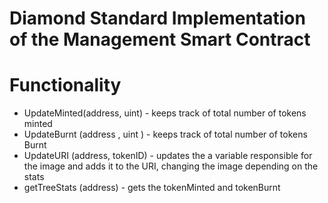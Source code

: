 # Diamond Standard Implementation of the Management Smart Contract

# Functionality 
 - UpdateMinted(address, uint) - keeps track of total number of tokens minted 
 - UpdateBurnt (address , uint ) - keeps track of total number of tokens Burnt
 - UpdateURI (address, tokenID) - updates the a variable responsible for the image and adds it to the URI, changing the image depending on the stats
 - getTreeStats (address) - gets the tokenMinted and tokenBurnt
